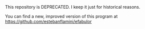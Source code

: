 This repository is DEPRECATED. I keep it just for historical reasons.

You can find a new, improved version of this program at https://github.com/estebanflamini/efabulor

